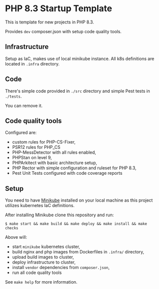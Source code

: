 # PHP 8.3 Startup Template

This is template for new projects in PHP 8.3.

Provides `dev` composer.json with setup code quality tools.

## Infrastructure

Setup as IaC, makes use of local minikube instance.
All k8s definitions are located in `.infra` directory.

## Code

There's simple code provided in `./src` directory and simple Pest tests in `./tests`.

You can remove it.

## Code quality tools

Configured are:
- custom rules for PHP-CS-Fixer,
- PSR12 rules for PHP_CS
- PHP-MessDetector with all rules enabled,
- PHPStan on level 9,
- PHPArkitect with basic architecture setup,
- PHP Rector with simple configuration and ruleset for PHP 8.3,
- Pest Unit Tests configured with code coverage reports

## Setup

You need to have [Minikube](https://minikube.sigs.k8s.io/docs/start/) installed on your local machine as this project utilizes kubernetes IaC definitions.

After installing Minikube clone this repository and run:

```shell
$ make start && make build && make deploy && make install && make checks
```

Above will:
- start `minikube` kubernetes cluster,
- build nginx and php images from Dockerfiles in `.infra/` directory,
- upload build images to cluster,
- deploy infrastructure to cluster,
- install `vendor` dependencies from `composer.json`,
- run all code quality tools

See `make help` for more information.